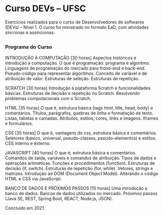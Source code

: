 # Curso DEVs – UFSC

Exercícios realizados para o curso de Desenvolvedores de softwares (DEVs) – Nível 1.
O curso foi ministrado no formato EaD, com atividades síncronas e assíncronas. 

##

<h3> Programa do Curso </h3>

INTRODUÇÃO À COMPUTAÇÃO [30 horas]
Aspectos históricos e introdução à computação. 
O que é programação: programa e algoritmo.
Linguagens de programação do mercado para frond-end e back-end.
Pseudo-código para representar algoritmos.
Conceito de variável e de atribuição de valor.
Estruturas de seleção.
Estruturas de repetição.

SCRATCH [30 horas]
Introdução à plataforma Scratch e funcionalidades básicas.
Estruturas de decisão e repetição no Scratch.
Resolvendo problemas computacionais com o Scratch.

HTML [35 horas]
O que é, estrutura básica (tags html, title, head, body) e comentários.
Títulos, parágrafos, quebras de linha e formatação de texto.
Listas, tabelas e camadas.
Atributos, estilos, cores, links e imagens.
Iframes e formulários.

CSS [35 horas]
O que é, vantagens do css, estrutura básica e comentários.
Seletores (básico, universal, pseudo-classes, pseudo-elementos) e estilos.
CSS interno e externo.

JAVASCRIPT [40 horas]
O que é, estrutura básica e comentários.
Comandos de saída, variáveis e comandos de atribuição.
Tipos de dados e operações aritméticas.
Funções e procedimentos (function).
Estruturas de decisão (if, switch).
Estruturas de repetição (for, while).
Vetores, strings e matrizes.
Introdução ao DOM (Document Object Model).
Alterando o código HTML e CSS via JavaScript.

BANCO DE DADOS E PRÓXIMOS PASSOS [10 horas]
Uma introdução a banco de dados.
Bancos de dados utilizados no mercado.
Próximos passos (Java SE, REST, Spring Boot, REACT, Node.js, JSON).

Concluído em 2021.
